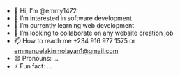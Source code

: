 - 👋 Hi, I’m @emmy1472
- 👀 I’m interested in software development
- 🌱 I’m currently learning web development
- 💞️ I’m looking to collaborate on any website creation job
- 📫 How to reach me +234 916 977 1575 or emmanuelakinmolayan1@gmail.com
- 😄 Pronouns: ...
- ⚡ Fun fact: ...

<!---
emmy1472/emmy1472 is a ✨ special ✨ repository because its `README.md` (this file) appears on your GitHub profile.
You can click the Preview link to take a look at your changes.
--->
